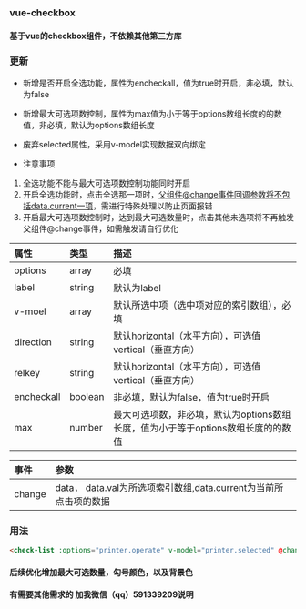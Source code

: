 ### vue-checkbox
#### 基于vue的checkbox组件，不依赖其他第三方库

### 更新
- 新增是否开启全选功能，属性为encheckall，值为true时开启，非必填，默认为false
- 新增最大可选项数控制，属性为max值为小于等于options数组长度的的数值，非必填，默认为options数组长度
- 废弃selected属性，采用v-model实现数据双向绑定

- 注意事项
1. 全选功能不能与最大可选项数控制功能同时开启
2. 开启全选功能时，点击全选那一项时，父组件@change事件回调参数将不包括data.current一项，需进行特殊处理以防止页面报错
3. 开启最大可选项数控制时，达到最大可选数量时，点击其他未选项将不再触发父组件@change事件，如需触发请自行优化


|  属性 |  类型 |描述   |
| :------------ | :------------ | :------------ |
|  options |  array | 必填  |
|  label | string  |  默认为label |
| v-moel  | array  |  默认所选中项（选中项对应的索引数组），必填 |
| direction  |  string |   默认horizontal（水平方向），可选值vertical（垂直方向）|
| relkey  | string  | 默认horizontal（水平方向），可选值vertical（垂直方向）  |
| encheckall  | boolean  | 非必填，默认为false，值为true时开启  |
| max  | number  | 最大可选项数，非必填，默认为options数组长度，值为小于等于options数组长度的的数值  |


| 事件  | 参数  |
| :------------ | :------------ |
| change  | data， data.val为所选项索引数组,data.current为当前所点击项的数据  |

### 用法
```html
<check-list :options="printer.operate" v-model="printer.selected" @change="select" style="margin-top:-10px;"></check-list>
```

#### 后续优化增加最大可选数量，勾号颜色，以及背景色

#### 有需要其他需求的 加我微信（qq）591339209说明